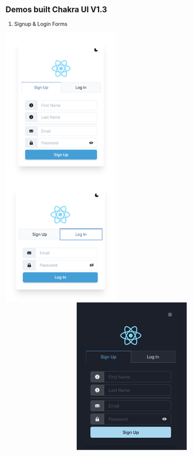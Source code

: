 ## Demos built Chakra UI V1.3

1. Signup & Login Forms

<img src="./screenshots/light_signup.png" alt="light theme signup" style="float: left; margin-right: 10px;" width='300px' />

<img src="./screenshots/light_login.png" alt="light theme login" style="float: center; margin-right: 10px;" width='300px' />

<img src="./screenshots/dark_signup.png" alt="dark theme login" style="float: right; margin-right: 10px;" width='300px' />
